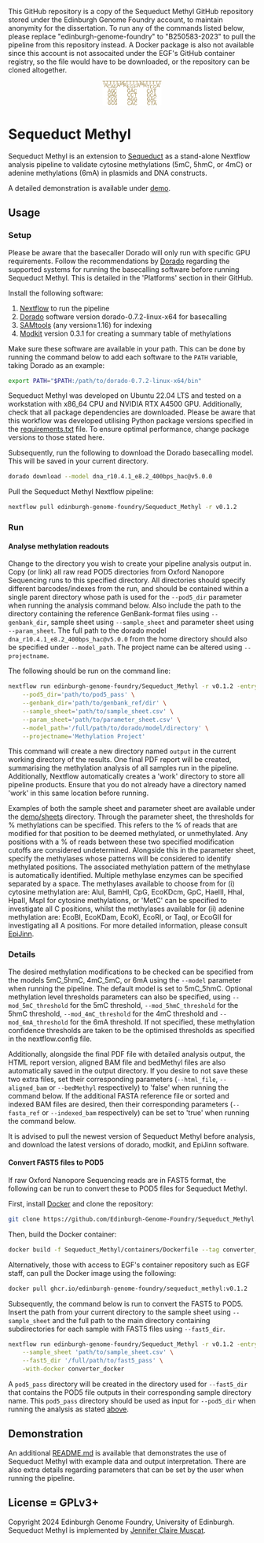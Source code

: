 This GitHub repository is a copy of the Sequeduct Methyl GitHub repository stored under the Edinburgh Genome Foundry account, to maintain anonymity for the dissertation. To run any of the commands listed below, please replace "edinburgh-genome-foundry" to "B250583-2023" to pull the pipeline from this repository instead. A Docker package is also not available since this account is not assocaited under the EGF's GitHub container registry, so the file would have to be downloaded, or the repository can be cloned altogether.

<p align="center">
<img alt="Sequeduct Methyl logo" title="Sequeduct Methyl" src="images/logo.png" width="120">
</p>

# Sequeduct Methyl

Sequeduct Methyl is an extension to [Sequeduct](https://github.com/Edinburgh-Genome-Foundry/Sequeduct) as a stand-alone Nextflow analysis pipeline to validate cytosine methylations (5mC, 5hmC, or 4mC) or adenine methylations (6mA) in plasmids and DNA constructs.

A detailed demonstration is available under [demo](https://github.com/Edinburgh-Genome-Foundry/Sequeduct_Methyl/tree/main/demo).

## Usage

### Setup

Please be aware that the basecaller Dorado will only run with specific GPU requirements. Follow the recommendations by [Dorado](https://github.com/nanoporetech/dorado) regarding the supported systems for running the basecalling software before running Sequeduct Methyl. This is detailed in the 'Platforms' section in their GitHub.

Install the following software:

1. [Nextflow](https://www.nextflow.io/) to run the pipeline
2. [Dorado](https://github.com/nanoporetech/dorado) software version dorado-0.7.2-linux-x64 for basecalling
3. [SAMtools](https://github.com/samtools/samtools) (any version≥1.16) for indexing
4. [Modkit](https://github.com/nanoporetech/modkit) version 0.3.1 for creating a summary table of methylations

Make sure these software are available in your path. This can be done by running the command below to add each software to the `PATH` variable, taking Dorado as an example:

```bash
export PATH="$PATH:/path/to/dorado-0.7.2-linux-x64/bin"
```

Sequeduct Methyl was developed on Ubuntu 22.04 LTS and tested on a workstation with x86_64 CPU and NVIDIA RTX A4500 GPU. Additionally, check that all package dependencies are downloaded. Please be aware that this workflow was developed utilising Python package versions specified in the [requirements.txt](https://github.com/Edinburgh-Genome-Foundry/Sequeduct_Methyl/blob/main/requirements.txt) file. To ensure optimal performance, change package versions to those stated here.

Subsequently, run the following to download the Dorado basecalling model. This will be saved in your current directory.

```bash
dorado download --model dna_r10.4.1_e8.2_400bps_hac@v5.0.0
```

Pull the Sequeduct Methyl Nextflow pipeline:

```bash
nextflow pull edinburgh-genome-foundry/Sequeduct_Methyl -r v0.1.2
```

### Run

#### Analyse methylation readouts

Change to the directory you wish to create your pipeline analysis output in. Copy (or link) all raw read POD5 directories from Oxford Nanopore Sequencing runs to this specified directory. All directories should specify different barcodes/indexes from the run, and should be contained within a single parent directory whose path is used for the `--pod5_dir` parameter when running the analysis command below. Also include the path to the directory containing the reference GenBank-format files using `--genbank_dir`, sample sheet using `--sample_sheet` and parameter sheet using `--param_sheet`. The full path to the dorado model `dna_r10.4.1_e8.2_400bps_hac@v5.0.0` from the home directory should also be specified under `--model_path`. The project name can be altered using `--projectname`.

The following should be run on the command line:

```bash
nextflow run edinburgh-genome-foundry/Sequeduct_Methyl -r v0.1.2 -entry analysis \
    --pod5_dir='path/to/pod5_pass' \
    --genbank_dir='path/to/genbank_ref/dir' \
    --sample_sheet='path/to/sample_sheet.csv' \
    --param_sheet='path/to/parameter_sheet.csv' \
    --model_path='/full/path/to/dorado/model/directory' \
    --projectname='Methylation Project'
```

This command will create a new directory named `output` in the current working directory of the results. One final PDF report will be created, summarising the methylation analysis of all samples run in the pipeline. Additionally, Nextflow automatically creates a 'work' directory to store all pipeline products. Ensure that you do not already have a directory named 'work' in this same location before running.

Examples of both the sample sheet and parameter sheet are available under the [demo/sheets](https://github.com/Edinburgh-Genome-Foundry/Sequeduct_Methyl/tree/main/demo/sheets) directory. Through the parameter sheet, the thresholds for % methylations can be specified. This refers to the % of reads that are modified for that position to be deemed methylated, or unmethylated. Any positions with a % of reads between these two specified modification cutoffs are considered undetermined. Alongside this in the parameter sheet, specify the methylases whose patterns will be considered to identify methylated positions. The associated methylation pattern of the methylase is automatically identified. Multiple methylase enzymes can be specified separated by a space. The methylases available to choose from for (i) cytosine methylation are: AluI, BamHI, CpG, EcoKDcm, GpC, HaeIII, Hhal, HpaII, MspI for cytosine methylations, or 'MetC' can be specified to investigate all C positions, whilst the methylases available for (ii) adenine methylation are: EcoBI, EcoKDam, EcoKI, EcoRI, or TaqI, or EcoGII for investigating all A positions. For more detailed information, please consult [EpiJinn](https://github.com/Edinburgh-Genome-Foundry/EpiJinn).

### Details

The desired methylation modifications to be checked can be specified from the models 5mC_5hmC, 4mC_5mC, or 6mA using the `--model` parameter when running the pipeline. The default model is set to 5mC_5hmC. Optional methylation level thresholds parameters can also be specified, using `--mod_5mC_threshold` for the 5mC threshold, `--mod_5hmC_threshold` for the 5hmC threshold, `--mod_4mC_threshold` for the 4mC threshold and `--mod_6mA_threshold` for the 6mA threshold. If not specified, these methylation confidence thresholds are taken to be the optimised thresholds as specified in the nextflow.config file. 

Additionally, alongside the final PDF file with detailed analysis output, the HTML report version, aligned BAM file and bedMethyl files are also automatically saved in the output directory. If you desire to not save these two extra files, set their corresponding parameters (`--html_file`, `--aligned_bam` or `--bedMethyl` respectively) to 'false' when running the command below. If the additional FASTA reference file or sorted and indexed BAM files are desired, then their corresponding parameters (`--fasta_ref` or `--indexed_bam` respectively) can be set to 'true' when running the command below.

It is advised to pull the newest version of Sequeduct Methyl before analysis, and download the latest versions of dorado, modkit, and EpiJinn software.

#### Convert FAST5 files to POD5

If raw Oxford Nanopore Sequencing reads are in FAST5 format, the following can be run to convert these to POD5 files for Sequeduct Methyl.

First, install [Docker](https://www.docker.com/) and clone the repository:

```bash
git clone https://github.com/Edinburgh-Genome-Foundry/Sequeduct_Methyl.git
```

Then, build the Docker container:

```bash
docker build -f Sequeduct_Methyl/containers/Dockerfile --tag converter_docker .
```

Alternatively, those with access to EGF's container repository such as EGF staff, can pull the Docker image using the following:

```bash
docker pull ghcr.io/edinburgh-genome-foundry/sequeduct_methyl:v0.1.2
```

Subsequently, the command below is run to convert the FAST5 to POD5. Insert the path from your current directory to the sample sheet using `--sample_sheet` and the full path to the main directory containing subdirectories for each sample with FAST5 files using `--fast5_dir`.

```bash
nextflow run edinburgh-genome-foundry/Sequeduct_Methyl -r v0.1.2 -entry converter \
    --sample_sheet 'path/to/sample_sheet.csv' \
    --fast5_dir '/full/path/to/fast5_pass' \
    -with-docker converter_docker
```

A `pod5_pass` directory will be created in the directory used for `--fast5_dir` that contains the POD5 file outputs in their corresponding sample directory name. This `pod5_pass` directory should be used as input for `--pod5_dir` when running the analysis as stated [above](https://github.com/Edinburgh-Genome-Foundry/Sequeduct_Methyl/tree/main?tab=readme-ov-file#convert-fast5-files-to-pod5).

## Demonstration

An additional [README.md](https://github.com/Edinburgh-Genome-Foundry/Sequeduct_Methyl/tree/main/demo/README.md) is available that demonstrates the use of Sequeduct Methyl with example data and output interpretation. There are also extra details regarding parameters that can be set by the user when running the pipeline.

## License = GPLv3+

Copyright 2024 Edinburgh Genome Foundry, University of Edinburgh. Sequeduct Methyl is implemented by [Jennifer Claire Muscat](https://github.com/jennycmuscat).